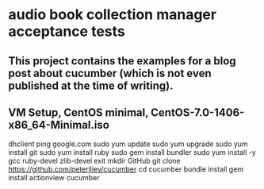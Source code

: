 # audio book collection manager acceptance tests

This project contains the examples for a blog post about cucumber (which is not
even published at the time of writing).
-------------------------------------------------------------------------------
VM Setup, CentOS minimal, CentOS-7.0-1406-x86_64-Minimal.iso
-------------------------------------------------------------------------------
dhclient
ping google.com
sudo yum update
sudo yum upgrade
sudo yum install git
sudo yum install ruby
sudo gem install bundler
sudo yum install -y gcc ruby-devel zlib-devel
exit
mkdir GitHub
git clone https://github.com/peteriliev/cucumber
cd cucumber
bundle install
gem install actionview
cucumber

